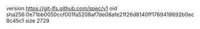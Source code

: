 version https://git-lfs.github.com/spec/v1
oid sha256:0e71bb0050ccf001fa5208af7de08afe21f26d8140ff1769419692b0ec8c45c1
size 2729
